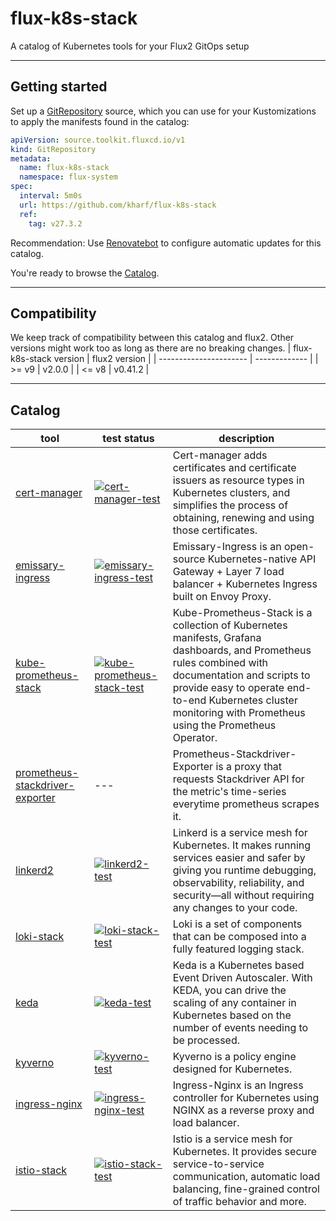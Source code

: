 # flux-k8s-stack
A catalog of Kubernetes tools for your Flux2 GitOps setup

---
## Getting started
Set up a [GitRepository](https://fluxcd.io/docs/components/source/gitrepositories/) source, which you can use for your Kustomizations to apply the manifests found in the catalog:

```yaml
apiVersion: source.toolkit.fluxcd.io/v1
kind: GitRepository
metadata:
  name: flux-k8s-stack
  namespace: flux-system
spec:
  interval: 5m0s
  url: https://github.com/kharf/flux-k8s-stack
  ref:
    tag: v27.3.2
```

Recommendation: Use [Renovatebot](https://docs.renovatebot.com/modules/manager/flux/#gitrepository-support) to configure automatic updates for this catalog.

You're ready to browse the [Catalog](#Catalog).

---
## Compatibility
We keep track of compatibility between this catalog and flux2. Other versions might work too as long as there are no breaking changes.
| flux-k8s-stack version | flux2 version |
| ---------------------- | ------------- |
| >= v9                  | v2.0.0        |
| <= v8                  | v0.41.2       |

---
## Catalog
| tool                                                                       | test status                  | description                                                                                                                                        |
| ------------------------------------------------------                     | ---------------------------- | -------------------------------------------------------------------------------------------------------------------------------------------------- |
| [cert-manager](./catalog/cert-manager)                                     | [![cert-manager-test](https://github.com/kharf/flux-k8s-stack/actions/workflows/cert-manager-test.yaml/badge.svg)](https://github.com/kharf/flux-k8s-stack/actions/workflows/cert-manager-test.yaml)   | Cert-manager adds certificates and certificate issuers as resource types in Kubernetes clusters, and simplifies the process of obtaining, renewing and using those certificates. |
| [emissary-ingress](./catalog/emissary-ingress)                             | [![emissary-ingress-test](https://github.com/kharf/flux-k8s-stack/actions/workflows/emissary-ingress-test.yaml/badge.svg)](https://github.com/kharf/flux-k8s-stack/actions/workflows/emissary-ingress-test.yaml) | Emissary-Ingress is an open-source Kubernetes-native API Gateway + Layer 7 load balancer + Kubernetes Ingress built on Envoy Proxy. |
| [kube-prometheus-stack](./catalog/kube-prometheus-stack)                   | [![kube-prometheus-stack-test](https://github.com/kharf/flux-k8s-stack/actions/workflows/kube-prometheus-stack-test.yaml/badge.svg)](https://github.com/kharf/flux-k8s-stack/actions/workflows/kube-prometheus-stack-test.yaml) | Kube-Prometheus-Stack is a collection of Kubernetes manifests, Grafana dashboards, and Prometheus rules combined with documentation and scripts to provide easy to operate end-to-end Kubernetes cluster monitoring with Prometheus using the Prometheus Operator. |
| [prometheus-stackdriver-exporter](/catalog/prometheus-stackdriver-exporter)| ---                                                                                                                                                                               | Prometheus-Stackdriver-Exporter is a proxy that requests Stackdriver API for the metric's time-series everytime prometheus scrapes it. |
| [linkerd2](./catalog/linkerd2)                                             | [![linkerd2-test](https://github.com/kharf/flux-k8s-stack/actions/workflows/linkerd2-test.yaml/badge.svg)](https://github.com/kharf/flux-k8s-stack/actions/workflows/linkerd2-test.yaml) | Linkerd is a service mesh for Kubernetes. It makes running services easier and safer by giving you runtime debugging, observability, reliability, and security—all without requiring any changes to your code. |
| [loki-stack](./catalog/loki-stack)                                         | [![loki-stack-test](https://github.com/kharf/flux-k8s-stack/actions/workflows/loki-stack-test.yaml/badge.svg)](https://github.com/kharf/flux-k8s-stack/actions/workflows/loki-stack-test.yaml) | Loki is a set of components that can be composed into a fully featured logging stack. |
| [keda](./catalog/keda)                                                     | [![keda-test](https://github.com/kharf/flux-k8s-stack/actions/workflows/keda-test.yaml/badge.svg)](https://github.com/kharf/flux-k8s-stack/actions/workflows/keda-test.yaml) | Keda is a Kubernetes based Event Driven Autoscaler. With KEDA, you can drive the scaling of any container in Kubernetes based on the number of events needing to be processed. |
| [kyverno](./catalog/kyverno)                                               | [![kyverno-test](https://github.com/kharf/flux-k8s-stack/actions/workflows/kyverno-test.yaml/badge.svg)](https://github.com/kharf/flux-k8s-stack/actions/workflows/kyverno-test.yaml) | Kyverno is a policy engine designed for Kubernetes. |
| [ingress-nginx](./catalog/ingress-nginx)                                   | [![ingress-nginx-test](https://github.com/kharf/flux-k8s-stack/actions/workflows/ingress-nginx-test.yaml/badge.svg)](https://github.com/kharf/flux-k8s-stack/actions/workflows/ingress-nginx-test.yaml) | Ingress-Nginx is an Ingress controller for Kubernetes using NGINX as a reverse proxy and load balancer. |
| [istio-stack](./catalog/istio-stack)                                       | [![istio-stack-test](https://github.com/kharf/flux-k8s-stack/actions/workflows/istio-stack-test.yaml/badge.svg)](https://github.com/kharf/flux-k8s-stack/actions/workflows/istio-stack-test.yaml) | Istio is a service mesh for Kubernetes. It provides secure service-to-service communication, automatic load balancing, fine-grained control of traffic behavior and more. |

